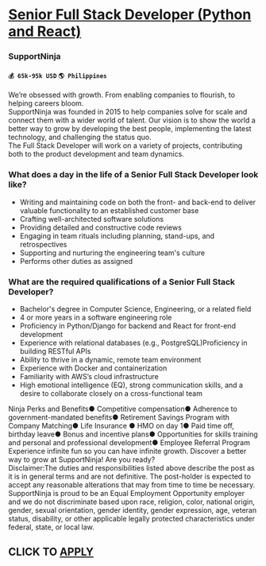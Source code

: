 # [Senior Full Stack Developer (Python and React)](https://www.remotewlb.com/apply/senior-full-stack-developer-python-and-react)  
### SupportNinja  
#### `💰 65k-95k USD` `🌎 Philippines`  
We’re obsessed with growth. From enabling companies to flourish, to helping careers bloom.  
SupportNinja was founded in 2015 to help companies solve for scale and connect them with a wider world of talent. Our vision is to show the world a better way to grow by developing the best people, implementing the latest technology, and challenging the status quo.  
The Full Stack Developer will work on a variety of projects, contributing both to the product development and team dynamics.

### What does a day in the life of a Senior Full Stack Developer look like?

  * Writing and maintaining code on both the front- and back-end to deliver valuable functionality to an established customer base
  * Crafting well-architected software solutions
  * Providing detailed and constructive code reviews
  * Engaging in team rituals including planning, stand-ups, and retrospectives
  * Supporting and nurturing the engineering team's culture
  * Performs other duties as assigned

### What are the required qualifications of a Senior Full Stack Developer?

  * Bachelor's degree in Computer Science, Engineering, or a related field
  * 4 or more years in a software engineering role
  * Proficiency in Python/Django for backend and React for front-end development
  * Experience with relational databases (e.g., PostgreSQL)Proficiency in building RESTful APIs
  * Ability to thrive in a dynamic, remote team environment
  * Experience with Docker and containerization
  * Familiarity with AWS’s cloud infrastructure
  * High emotional intelligence (EQ), strong communication skills, and a desire to collaborate closely on a cross-functional team

Ninja Perks and Benefits● Competitive compensation● Adherence to government-mandated benefits● Retirement Savings Program with Company Matching● Life Insurance ● HMO on day 1● Paid time off, birthday leave● Bonus and incentive plans● Opportunities for skills training and personal and professional development● Employee Referral Program  
Experience infinite fun so you can have infinite growth. Discover a better way to grow at SupportNinja! Are you ready?  
Disclaimer:The duties and responsibilities listed above describe the post as it is in general terms and are not definitive. The post-holder is expected to accept any reasonable alterations that may from time to time be necessary.  
SupportNinja is proud to be an Equal Employment Opportunity employer and we do not discriminate based upon race, religion, color, national origin, gender, sexual orientation, gender identity, gender expression, age, veteran status, disability, or other applicable legally protected characteristics under federal, state, or local law.  
## CLICK TO [APPLY](https://www.remotewlb.com/apply/senior-full-stack-developer-python-and-react)

